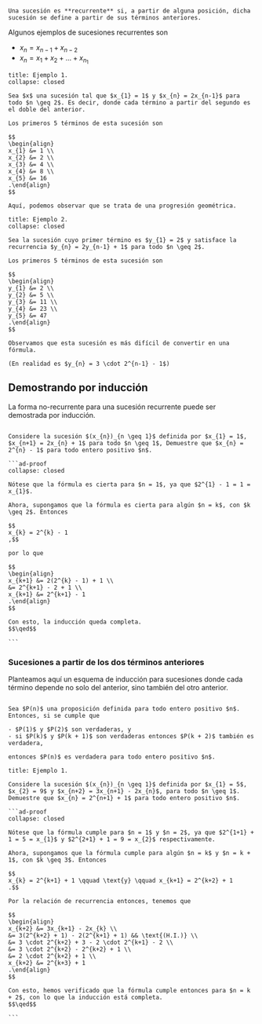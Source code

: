 ```ad-definition


Una sucesión es **recurrente** si, a partir de alguna posición, dicha sucesión se define a partir de sus términos anteriores.

```

Algunos ejemplos de sucesiones recurrentes son

- $x_{n} = x_{n-1} + x_{n-2}$
- $x_{n} = x_{1} + x_{2} + \ldots + x_{n_1}$

```ad-example
title: Ejemplo 1.
collapse: closed

Sea $x$ una sucesión tal que $x_{1} = 1$ y $x_{n} = 2x_{n-1}$ para todo $n \geq 2$. Es decir, donde cada término a partir del segundo es el doble del anterior.

Los primeros 5 términos de esta sucesión son

$$
\begin{align}
x_{1} &= 1 \\
x_{2} &= 2 \\
x_{3} &= 4 \\
x_{4} &= 8 \\
x_{5} &= 16
.\end{align}
$$

Aquí, podemos observar que se trata de una progresión geométrica.

```

```ad-example
title: Ejemplo 2.
collapse: closed

Sea la sucesión cuyo primer término es $y_{1} = 2$ y satisface la recurrencia $y_{n} = 2y_{n-1} + 1$ para todo $n \geq 2$.

Los primeros 5 términos de esta sucesión son

$$
\begin{align}
y_{1} &= 2 \\
y_{2} &= 5 \\
y_{3} &= 11 \\
y_{4} &= 23 \\
y_{5} &= 47
.\end{align}
$$

Observamos que esta sucesión es más difícil de convertir en una fórmula.

(En realidad es $y_{n} = 3 \cdot 2^{n-1} - 1$)

```

## Demostrando por inducción

La forma no-recurrente para una sucesión recurrente puede ser demostrada por inducción.

````ad-exercise

Considere la sucesión $(x_{n})_{n \geq 1}$ definida por $x_{1} = 1$, $x_{n+1} = 2x_{n} + 1$ para todo $n \geq 1$, Demuestre que $x_{n} = 2^{n} - 1$ para todo entero positivo $n$.

```ad-proof
collapse: closed

Nótese que la fórmula es cierta para $n = 1$, ya que $2^{1} - 1 = 1 = x_{1}$.

Ahora, supongamos que la fórmula es cierta para algún $n = k$, con $k \geq 2$. Entonces

$$
x_{k} = 2^{k} - 1
,$$

por lo que

$$
\begin{align}
x_{k+1} &= 2(2^{k} - 1) + 1 \\
&= 2^{k+1} - 2 + 1 \\
x_{k+1} &= 2^{k+1} - 1
.\end{align}
$$

Con esto, la inducción queda completa.
$$\qed$$

```

````

### Sucesiones a partir de los dos términos anteriores

Planteamos aquí un esquema de inducción para sucesiones donde cada término depende no solo del anterior, sino también del otro anterior.

```ad-proposition

Sea $P(n)$ una proposición definida para todo entero positivo $n$. Entonces, si se cumple que

- $P(1)$ y $P(2)$ son verdaderas, y
- si $P(k)$ y $P(k + 1)$ son verdaderas entonces $P(k + 2)$ también es verdadera,

entonces $P(n)$ es verdadera para todo entero positivo $n$.

```

````ad-example
title: Ejemplo 1.

Considere la sucesión $(x_{n})_{n \geq 1}$ definida por $x_{1} = 5$, $x_{2} = 9$ y $x_{n+2} = 3x_{n+1} - 2x_{n}$, para todo $n \geq 1$. Demuestre que $x_{n} = 2^{n+1} + 1$ para todo entero positivo $n$.

```ad-proof
collapse: closed

Nótese que la fórmula cumple para $n = 1$ y $n = 2$, ya que $2^{1+1} + 1 = 5 = x_{1}$ y $2^{2+1} + 1 = 9 = x_{2}$ respectivamente.

Ahora, supongamos que la fórmula cumple para algún $n = k$ y $n = k + 1$, con $k \geq 3$. Entonces

$$
x_{k} = 2^{k+1} + 1 \qquad \text{y} \qquad x_{k+1} = 2^{k+2} + 1
.$$

Por la relación de recurrencia entonces, tenemos que

$$
\begin{align}
x_{k+2} &= 3x_{k+1} - 2x_{k} \\
&= 3(2^{k+2} + 1) - 2(2^{k+1} + 1) && \text{(H.I.)} \\
&= 3 \cdot 2^{k+2} + 3 - 2 \cdot 2^{k+1} - 2 \\
&= 3 \cdot 2^{k+2} - 2^{k+2} + 1 \\
&= 2 \cdot 2^{k+2} + 1 \\
x_{k+2} &= 2^{k+3} + 1
.\end{align}
$$

Con esto, hemos verificado que la fórmula cumple entonces para $n = k + 2$, con lo que la inducción está completa.
$$\qed$$

```

````
